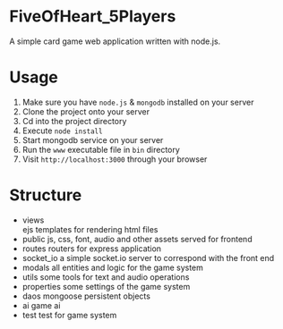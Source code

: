 FiveOfHeart_5Players
====================
A simple card game web application written with node.js.
#   Usage
1.  Make sure you have `node.js` & `mongodb` installed on your server
2.  Clone the project onto your server
3.  Cd into the project directory
4.  Execute `node install`
5.  Start mongodb service on your server
6.  Run the `www` executable file in `bin` directory
7.  Visit `http://localhost:3000` through your browser


#   Structure
*   views<br>
ejs templates for rendering html files
*   public
        js, css, font, audio and other assets served for frontend
*   routes
        routers for express application
*   socket_io
        a simple socket.io server to correspond with the front end
*   modals
        all entities and logic for the game system
*   utils
        some tools for text and audio operations
*   properties
        some settings of the game system
*   daos
        mongoose persistent objects
*   ai
        game ai
*   test
        test for game system
